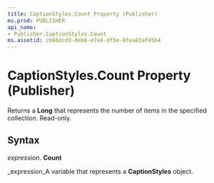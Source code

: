 ```yaml
---
title: CaptionStyles.Count Property (Publisher)
ms.prod: PUBLISHER
api_name:
- Publisher.CaptionStyles.Count
ms.assetid: c666dcd3-deb6-e7e4-df5e-8fea83af45b4
---
```



# CaptionStyles.Count Property (Publisher)

Returns a  **Long** that represents the number of items in the specified collection. Read-only.


## Syntax

 _expression_. **Count**

 _expression_A variable that represents a  **CaptionStyles** object.


